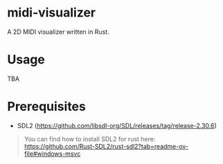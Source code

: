 # midi-visualizer

A 2D MIDI visualizer written in Rust.

# Usage

TBA

# Prerequisites

- SDL2 (https://github.com/libsdl-org/SDL/releases/tag/release-2.30.6)

> You can find how to install SDL2 for rust here: <https://github.com/Rust-SDL2/rust-sdl2?tab=readme-ov-file#windows-msvc>
